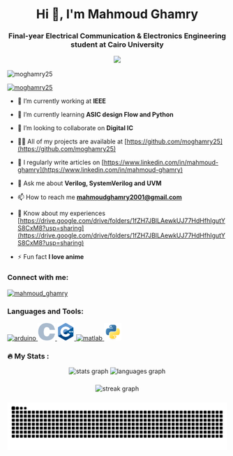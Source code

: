 <h1 align="center">Hi 👋, I'm Mahmoud Ghamry</h1>
<h3 align="center">Final-year Electrical Communication & Electronics Engineering student at Cairo University</h3>
<div align="center">
  <img src="https://c.tenor.com/GfSX-u7VGM4AAAAC/coding.gif" height="150" />
</div>
<p align="left"> <img src="https://komarev.com/ghpvc/?username=moghamry25&label=Profile%20views&color=0e75b6&style=flat" alt="moghamry25" /> </p>

<p align="left"> <a href="https://github.com/ryo-ma/github-profile-trophy"><img src="https://github-profile-trophy.vercel.app/?username=moghamry25" alt="moghamry25" /></a> </p>

- 🔭 I’m currently working at **IEEE**

- 🌱 I’m currently learning **ASIC design Flow and Python**

- 👯 I’m looking to collaborate on **Digital IC**

- 👨‍💻 All of my projects are available at [https://github.com/moghamry25](https://github.com/moghamry25)

- 📝 I regularly write articles on [https://www.linkedin.com/in/mahmoud-ghamry](https://www.linkedin.com/in/mahmoud-ghamry)

- 💬 Ask me about **Verilog, SystemVerilog and UVM**

- 📫 How to reach me **mahmoudghamry2001@gmail.com**

- 📄 Know about my experiences [https://drive.google.com/drive/folders/1fZH7JBlLAewkUJ77HdHfhIgutYS8CxM8?usp=sharing](https://drive.google.com/drive/folders/1fZH7JBlLAewkUJ77HdHfhIgutYS8CxM8?usp=sharing)

- ⚡ Fun fact **I love anime**

<h3 align="left">Connect with me:</h3>
<p align="left">
<a href="https://linkedin.com/in/mahmoud_ghamry" target="blank"><img align="center" src="https://raw.githubusercontent.com/rahuldkjain/github-profile-readme-generator/master/src/images/icons/Social/linked-in-alt.svg" alt="mahmoud_ghamry" height="30" width="40" /></a>
</p>

<h3 align="left">Languages and Tools:</h3>
<p align="left"> <a href="https://www.arduino.cc/" target="_blank" rel="noreferrer"> <img src="https://cdn.worldvectorlogo.com/logos/arduino-1.svg" alt="arduino" width="40" height="40"/> </a> <a href="https://www.cprogramming.com/" target="_blank" rel="noreferrer"> <img src="https://raw.githubusercontent.com/devicons/devicon/master/icons/c/c-original.svg" alt="c" width="40" height="40"/> </a> <a href="https://www.w3schools.com/cpp/" target="_blank" rel="noreferrer"> <img src="https://raw.githubusercontent.com/devicons/devicon/master/icons/cplusplus/cplusplus-original.svg" alt="cplusplus" width="40" height="40"/> </a> <a href="https://www.mathworks.com/" target="_blank" rel="noreferrer"> <img src="https://upload.wikimedia.org/wikipedia/commons/2/21/Matlab_Logo.png" alt="matlab" width="40" height="40"/> </a> <a href="https://www.python.org" target="_blank" rel="noreferrer"> <img src="https://raw.githubusercontent.com/devicons/devicon/master/icons/python/python-original.svg" alt="python" width="40" height="40"/> </a> 

</p>



###
<h3 align="left">🔥   My Stats :</h3>
<div align="center">
  
  <img src="https://github-readme-stats.vercel.app/api?username=moghamry25&hide_title=false&hide_rank=false&show_icons=true&include_all_commits=true&count_private=true&disable_animations=false&theme=dracula&locale=en&hide_border=false" height="150" alt="stats graph"  />
  <img src="https://github-readme-stats.vercel.app/api/top-langs?username=moghamry25&locale=en&hide_title=false&layout=compact&card_width=320&langs_count=5&theme=dracula&hide_border=false" height="150" alt="languages graph"  />
</div>



###

<div align="center">
  <img src="https://streak-stats.demolab.com?user=moghamry25&locale=en&mode=daily&theme=dark&hide_border=false&border_radius=5&order=3" height="220" alt="streak graph"  />
</div>



###

<img src="https://raw.githubusercontent.com/moghamry25/moghamry25/output/snake.svg" alt="Snake animation" />

###
</div>


